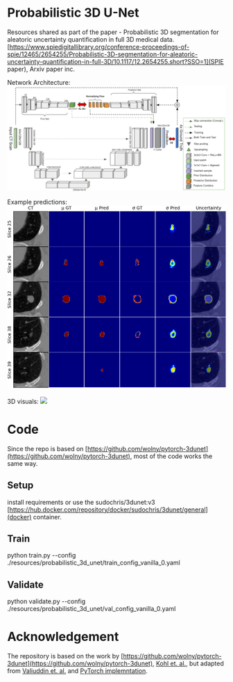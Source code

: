 # Probabilistic 3D U-Net 
Resources shared as part of the paper - Probabilistic 3D segmentation for aleatoric uncertainty quantification in full 3D medical data.
 [https://www.spiedigitallibrary.org/conference-proceedings-of-spie/12465/2654255/Probabilistic-3D-segmentation-for-aleatoric-uncertainty-quantification-in-full-3D/10.1117/12.2654255.short?SSO=1](SPIE paper), Arxiv paper inc.

Network Architecture:
![alt text](https://github.com/cviviers/prob_3D_segmentation/blob/main/images/Prob3DUnet.PNG?raw=true)

Example predictions:
![alt text](https://github.com/cviviers/prob_3D_segmentation/blob/main/images/full_adjusted.png)

3D visuals:
![](https://github.com/cviviers/prob_3D_segmentation/blob/main/images/gifmovie_prediction.gif )

# Code
Since the repo is based on [https://github.com/wolny/pytorch-3dunet](https://github.com/wolny/pytorch-3dunet), most of the code works the same way.

## Setup

install requirements or use the sudochris/3dunet:v3 [https://hub.docker.com/repository/docker/sudochris/3dunet/general](docker) container.

## Train

python train.py --config ./resources/probabilistic_3d_unet/train_config_vanilla_0.yaml
## Validate

python validate.py --config ./resources/probabilistic_3d_unet/val_config_vanilla_0.yaml
# Acknowledgement
The repository is based on the work by [https://github.com/wolny/pytorch-3dunet](https://github.com/wolny/pytorch-3dunet), [Kohl et. al.](https://arxiv.org/abs/1806.05034), but adapted from [Valiuddin et. al.](https://arxiv.org/abs/2108.02155) and [PyTorch implemntation](https://github.com/stefanknegt/Probabilistic-Unet-Pytorch).

